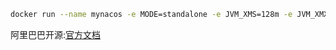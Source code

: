 ```sh
docker run --name mynacos -e MODE=standalone -e JVM_XMS=128m -e JVM_XMX=128m -e JVM_XMN=128m -p 8848:8848 -d nacos/nacos-server
```

阿里巴巴开源:[官方文档](https://nacos.io/zh-cn/docs/what-is-nacos.html)

